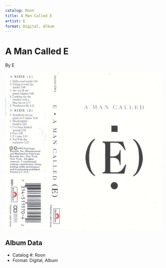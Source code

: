 ```yaml
---
catalog: Roon
title: A Man Called E
artist: E
format: Digital, Album
---
```


# A Man Called E

By E

![](../../assets/albumcovers/E-A_Man_Called_E.png)

## Album Data

- Catalog #: Roon
- Format: Digital, Album


